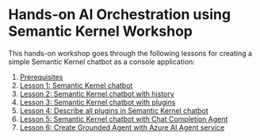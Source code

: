 # Hands-on AI Orchestration using Semantic Kernel Workshop

This hands-on workshop goes through the following lessons for creating a simple Semantic Kernel
chatbot as a console application:

1. [Prerequisites](/labs/pre-reqs.md)
1. [Lesson 1: Semantic Kernel chatbot](/labs/lesson1.md)
1. [Lesson 2: Semantic Kernel chatbot with history](/labs/lesson2.md)
1. [Lesson 3: Semantic Kernel chatbot with plugins](/labs/lesson3.md)
1. [Lesson 4: Describe all plugins in Semantic Kernel chatbot](/labs/lesson4.md)
1. [Lesson 5: Semantic Kernel chatbot with Chat Completion Agent](/labs/lesson5.md)
1. [Lesson 6: Create Grounded Agent with Azure AI Agent service](/labs/lesson6.md)
